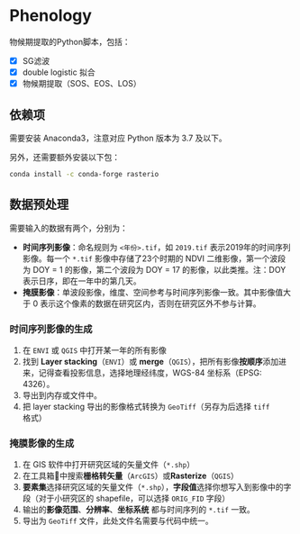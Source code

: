 # Phenology

物候期提取的Python脚本，包括：

- [x] SG滤波
- [x] double logistic 拟合
- [x] 物候期提取（SOS、EOS、LOS）

## 依赖项
需要安装 Anaconda3，注意对应 Python 版本为 3.7 及以下。

另外，还需要额外安装以下包：

```bash
conda install -c conda-forge rasterio
```

## 数据预处理

需要输入的数据有两个，分别为：

- **时间序列影像**：命名规则为 `<年份>.tif`，如 `2019.tif` 表示2019年的时间序列影像。每一个 `*.tif` 影像中存储了23个时期的 NDVI 二维影像，第一个波段为 DOY = 1 的影像，第二个波段为 DOY = 17 的影像，以此类推。注：DOY 表示日序，即在一年中的第几天。
- **掩膜影像**：单波段影像，维度、空间参考与时间序列影像一致。其中影像值大于 0 表示这个像素的数据在研究区内，否则在研究区外不参与计算。

### 时间序列影像的生成

1. 在 `ENVI` 或 `QGIS` 中打开某一年的所有影像
2. 找到 **Layer stacking**（`ENVI`）或 **merge**（`QGIS`），把所有影像**按顺序**添加进来，记得查看投影信息，选择地理经纬度，WGS-84 坐标系（EPSG: 4326）。
3. 导出到内存或文件中。
4. 把 layer stacking 导出的影像格式转换为 `GeoTiff`（另存为后选择 `tiff` 格式）

### 掩膜影像的生成

1. 在 GIS 软件中打开研究区域的矢量文件（`*.shp`）
2. 在工具箱🧰中搜索**栅格转矢量**（`ArcGIS`）或**Rasterize**（`QGIS`）
3. **要素集**选择研究区域的矢量文件（`*.shp`），**字段值**选择你想写入到影像中的字段（对于小研究区的 shapefile，可以选择 `ORIG_FID` 字段）
4. 输出的**影像范围**、**分辨率**、**坐标系统** 都与时间序列的 `*.tif` 一致。
5. 导出为 `GeoTiff` 文件，此处文件名需要与代码中统一。

